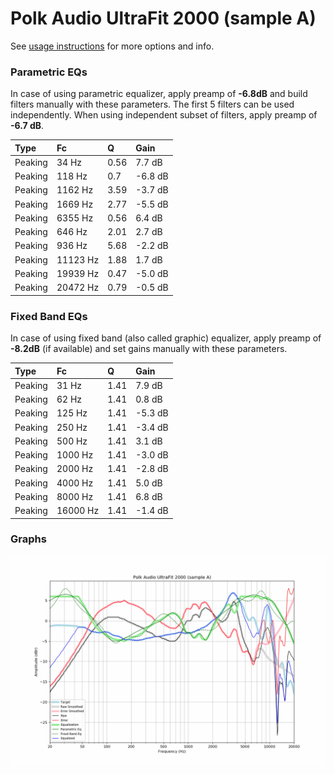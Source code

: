 # Polk Audio UltraFit 2000 (sample A)
See [usage instructions](https://github.com/jaakkopasanen/AutoEq#usage) for more options and info.

### Parametric EQs
In case of using parametric equalizer, apply preamp of **-6.8dB** and build filters manually
with these parameters. The first 5 filters can be used independently.
When using independent subset of filters, apply preamp of **-6.7 dB**.

| Type    | Fc       |    Q | Gain    |
|:--------|:---------|:-----|:--------|
| Peaking | 34 Hz    | 0.56 | 7.7 dB  |
| Peaking | 118 Hz   | 0.7  | -6.8 dB |
| Peaking | 1162 Hz  | 3.59 | -3.7 dB |
| Peaking | 1669 Hz  | 2.77 | -5.5 dB |
| Peaking | 6355 Hz  | 0.56 | 6.4 dB  |
| Peaking | 646 Hz   | 2.01 | 2.7 dB  |
| Peaking | 936 Hz   | 5.68 | -2.2 dB |
| Peaking | 11123 Hz | 1.88 | 1.7 dB  |
| Peaking | 19939 Hz | 0.47 | -5.0 dB |
| Peaking | 20472 Hz | 0.79 | -0.5 dB |

### Fixed Band EQs
In case of using fixed band (also called graphic) equalizer, apply preamp of **-8.2dB**
(if available) and set gains manually with these parameters.

| Type    | Fc       |    Q | Gain    |
|:--------|:---------|:-----|:--------|
| Peaking | 31 Hz    | 1.41 | 7.9 dB  |
| Peaking | 62 Hz    | 1.41 | 0.8 dB  |
| Peaking | 125 Hz   | 1.41 | -5.3 dB |
| Peaking | 250 Hz   | 1.41 | -3.4 dB |
| Peaking | 500 Hz   | 1.41 | 3.1 dB  |
| Peaking | 1000 Hz  | 1.41 | -3.0 dB |
| Peaking | 2000 Hz  | 1.41 | -2.8 dB |
| Peaking | 4000 Hz  | 1.41 | 5.0 dB  |
| Peaking | 8000 Hz  | 1.41 | 6.8 dB  |
| Peaking | 16000 Hz | 1.41 | -1.4 dB |

### Graphs
![](./Polk%20Audio%20UltraFit%202000%20(sample%20A).png)